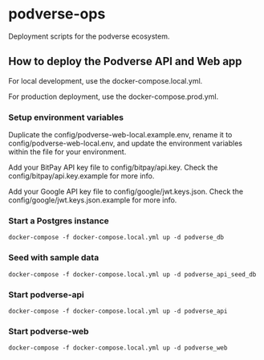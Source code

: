# podverse-ops

Deployment scripts for the podverse ecosystem.

## How to deploy the Podverse API and Web app

For local development, use the docker-compose.local.yml.

For production deployment, use the docker-compose.prod.yml.

### Setup environment variables

Duplicate the config/podverse-web-local.example.env, rename it to config/podverse-web-local.env, and update the environment variables within the file for your environment.

Add your BitPay API key file to config/bitpay/api.key. Check the config/bitpay/api.key.example for more info.

Add your Google API key file to config/google/jwt.keys.json. Check the config/google/jwt.keys.json.example for more info.

### Start a Postgres instance

```
docker-compose -f docker-compose.local.yml up -d podverse_db
```

### Seed with sample data

```
docker-compose -f docker-compose.local.yml up -d podverse_api_seed_db
```

### Start podverse-api

```
docker-compose -f docker-compose.local.yml up -d podverse_api
```

### Start podverse-web

```
docker-compose -f docker-compose.local.yml up -d podverse_web
```

